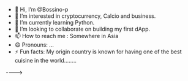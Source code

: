 - 👋 Hi, I’m @Bossino-p
- 👀 I’m interested in cryptocurrency, Calcio and business.
- 🌱 I’m currently learning Python.
- 💞️ I’m looking to collaborate on building my first dApp.
- 📫 How to reach me : Somewhere in Asia
- 😄 Pronouns: ...
- ⚡ Fun facts: My origin country is known for having one of the best cuisine in the world........

<!---
Bossino-p/Bossino-p is a ✨ special ✨ repository because its `README.md` (this file) appears on your GitHub profile.
You can click the Preview link to take a look at your changes.
--->---->
